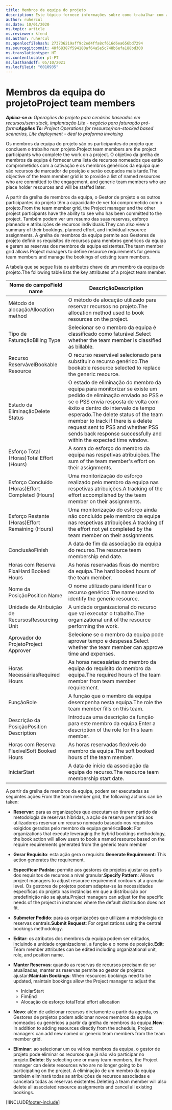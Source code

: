 ```yaml
---
title: Membros da equipa do projeto
description: Este tópico fornece informações sobre como trabalhar com as informações, os atributos e o agendamento dos membros da equipa do projeto.
author: ruhercul
ms.date: 10/01/2020
ms.topic: article
ms.reviewer: kfend
ms.author: ruhercul
ms.openlocfilehash: 273736219aff9c2ed4ffa8cf616d6ea656bd7294
ms.sourcegitcommit: 40f68387f594180af64a5e5c748b6efa188bd300
ms.translationtype: HT
ms.contentlocale: pt-PT
ms.lasthandoff: 05/10/2021
ms.locfileid: "6010935"
---
```

# <a name="project-team-members"></a><span data-ttu-id="52536-103">Membros da equipa do projeto</span><span class="sxs-lookup"><span data-stu-id="52536-103">Project team members</span></span>

<span data-ttu-id="52536-104">_**Aplica-se a:** Operações do projeto para cenários baseados em recursos/sem stock, implantação Lite - negócio para faturação pró-forma_</span><span class="sxs-lookup"><span data-stu-id="52536-104">_**Applies To:** Project Operations for resource/non-stocked based scenarios, Lite deployment - deal to proforma invoicing_</span></span>

<span data-ttu-id="52536-105">Os membros da equipa do projeto são os participantes do projeto que concluem o trabalho num projeto.</span><span class="sxs-lookup"><span data-stu-id="52536-105">Project team members are the project participants who complete the work on a project.</span></span> <span data-ttu-id="52536-106">O objetivo da grelha de membros da equipa é fornecer uma lista de recursos nomeados que estão comprometidos com a cativação e os membros genéricos da equipa que são recursos de marcador de posição e serão ocupados mais tarde.</span><span class="sxs-lookup"><span data-stu-id="52536-106">The objective of the team member grid is to provide a list of named resources who are committed to the engagement, and generic team members who are place holder resources and will be staffed later.</span></span>

<span data-ttu-id="52536-107">A partir da grelha de membros da equipa, o Gestor de projeto e os outros participantes do projeto têm a capacidade de ver foi comprometido com o projeto.</span><span class="sxs-lookup"><span data-stu-id="52536-107">From the team member grid, the Project manager and the other project participants have the ability to see who has been committed to the project.</span></span> <span data-ttu-id="52536-108">Também podem ver um resumo das suas reservas, esforço planeado e atribuições de recursos individuais.</span><span class="sxs-lookup"><span data-stu-id="52536-108">They can also view a summary of their bookings, planned effort, and individual resource assignments.</span></span> <span data-ttu-id="52536-109">A grelha de membros da equipa permite aos Gestores de projeto definir os requisitos de recursos para membros genéricos da equipa e gerem as reservas dos membros da equipa existentes.</span><span class="sxs-lookup"><span data-stu-id="52536-109">The team member grid allows Project managers to define resource requirements for generic team members and manage the bookings of existing team members.</span></span>

<span data-ttu-id="52536-110">A tabela que se segue lista os atributos chave de um membro da equipa do projeto.</span><span class="sxs-lookup"><span data-stu-id="52536-110">The following table lists the key attributes of a project team member.</span></span>

| <span data-ttu-id="52536-111">Nome do campo</span><span class="sxs-lookup"><span data-stu-id="52536-111">Field name</span></span>          | <span data-ttu-id="52536-112">Descrição</span><span class="sxs-lookup"><span data-stu-id="52536-112">Description</span></span>                                                                                                                                                                  |
|--------------------------|-----------------------------------------------------------------------------------------------------------------------------------------------------------------------------------|
| <span data-ttu-id="52536-113">Método de alocação</span><span class="sxs-lookup"><span data-stu-id="52536-113">Allocation method</span></span>        | <span data-ttu-id="52536-114">O método de alocação utilizado para reservar recursos no projeto.</span><span class="sxs-lookup"><span data-stu-id="52536-114">The allocation method used to book resources on the project.</span></span>                                                                         |
| <span data-ttu-id="52536-115">Tipo de Faturação</span><span class="sxs-lookup"><span data-stu-id="52536-115">Billing Type</span></span>             | <span data-ttu-id="52536-116">Selecionar se o membro da equipa é classificado como faturável.</span><span class="sxs-lookup"><span data-stu-id="52536-116">Select whether the team member is classified as billable.</span></span>                                                                                                                                       |
| <span data-ttu-id="52536-117">Recurso Reservável</span><span class="sxs-lookup"><span data-stu-id="52536-117">Bookable Resource</span></span>        | <span data-ttu-id="52536-118">O recurso reservável selecionado para substituir o recurso genérico.</span><span class="sxs-lookup"><span data-stu-id="52536-118">The bookable resource selected to replace the generic resource.</span></span>                                                                                                                   |
| <span data-ttu-id="52536-119">Estado da Eliminação</span><span class="sxs-lookup"><span data-stu-id="52536-119">Delete Status</span></span>            | <span data-ttu-id="52536-120">O estado de eliminação do membro da equipa para monitorizar se existe um pedido de eliminação enviado ao PSS e se o PSS envia resposta de volta com êxito e dentro do intervalo de tempo esperado.</span><span class="sxs-lookup"><span data-stu-id="52536-120">The delete status of the team member to track if there is a delete request sent to PSS and whether PSS sends back response successfully and within the expected time window.</span></span> |
| <span data-ttu-id="52536-121">Esforço Total (Horas)</span><span class="sxs-lookup"><span data-stu-id="52536-121">Total Effort (Hours)</span></span>     | <span data-ttu-id="52536-122">A soma do esforço do membro da equipa nas respetivas atribuições.</span><span class="sxs-lookup"><span data-stu-id="52536-122">The sum of the team member's effort on their assignments.</span></span>                                                                                                                         |
| <span data-ttu-id="52536-123">Esforço Concluído (Horas)</span><span class="sxs-lookup"><span data-stu-id="52536-123">Effort Completed (Hours)</span></span> | <span data-ttu-id="52536-124">Uma monitorização do esforço realizado pelo membro da equipa nas respetivas atribuições.</span><span class="sxs-lookup"><span data-stu-id="52536-124">A tracking of the effort accomplished by the team member on their assignments.</span></span>                                                                                           |
| <span data-ttu-id="52536-125">Esforço Restante (Horas)</span><span class="sxs-lookup"><span data-stu-id="52536-125">Effort Remaining (Hours)</span></span> | <span data-ttu-id="52536-126">Uma monitorização do esforço ainda não concluído pelo membro da equipa nas respetivas atribuições.</span><span class="sxs-lookup"><span data-stu-id="52536-126">A tracking of the effort not yet completed by the team member on their assignments.</span></span>                                                                                    |
| <span data-ttu-id="52536-127">Conclusão</span><span class="sxs-lookup"><span data-stu-id="52536-127">Finish</span></span>                   | <span data-ttu-id="52536-128">A data de fim da associação da equipa do recurso.</span><span class="sxs-lookup"><span data-stu-id="52536-128">The resource team membership end date.</span></span>                                                                                                                                            |
| <span data-ttu-id="52536-129">Horas com Reserva Fixa</span><span class="sxs-lookup"><span data-stu-id="52536-129">Hard Booked Hours</span></span>        | <span data-ttu-id="52536-130">As horas reservadas fixas do membro da equipa.</span><span class="sxs-lookup"><span data-stu-id="52536-130">The hard booked hours of the team member.</span></span>                                                                                                                                                                |
| <span data-ttu-id="52536-131">Nome da Posição</span><span class="sxs-lookup"><span data-stu-id="52536-131">Position Name</span></span>            | <span data-ttu-id="52536-132">O nome utilizado para identificar o recurso genérico.</span><span class="sxs-lookup"><span data-stu-id="52536-132">The name used to identify the generic resource.</span></span>                                                                                                                                   |
| <span data-ttu-id="52536-133">Unidade de Atribuição de Recursos</span><span class="sxs-lookup"><span data-stu-id="52536-133">Resourcing Unit</span></span>          | <span data-ttu-id="52536-134">A unidade organizacional do recurso que vai executar o trabalho.</span><span class="sxs-lookup"><span data-stu-id="52536-134">The organizational unit of the resource performing the work.</span></span>                                                                                                                      |
| <span data-ttu-id="52536-135">Aprovador do Projeto</span><span class="sxs-lookup"><span data-stu-id="52536-135">Project Approver</span></span>         | <span data-ttu-id="52536-136">Selecione se o membro da equipa pode aprovar tempo e despesas.</span><span class="sxs-lookup"><span data-stu-id="52536-136">Select whether the team member can approve time and expenses.</span></span>                                                                                                                     |
| <span data-ttu-id="52536-137">Horas Necessárias</span><span class="sxs-lookup"><span data-stu-id="52536-137">Required Hours</span></span>           | <span data-ttu-id="52536-138">As horas necessárias do membro da equipa do requisito do membro da equipa.</span><span class="sxs-lookup"><span data-stu-id="52536-138">The required hours of the team member from team member requirement.</span></span>                                                                                                                       |
| <span data-ttu-id="52536-139">Função</span><span class="sxs-lookup"><span data-stu-id="52536-139">Role</span></span>                     | <span data-ttu-id="52536-140">A função que o membro da equipa desempenha nesta equipa.</span><span class="sxs-lookup"><span data-stu-id="52536-140">The role the team member fills on this team.</span></span>                                                                                                                                |
| <span data-ttu-id="52536-141">Descrição da Posição</span><span class="sxs-lookup"><span data-stu-id="52536-141">Position Description</span></span>     | <span data-ttu-id="52536-142">Introduza uma descrição da função para este membro da equipa.</span><span class="sxs-lookup"><span data-stu-id="52536-142">Enter a description of the role for this team member.</span></span>                                                                                                                             |
| <span data-ttu-id="52536-143">Horas com Reserva Flexível</span><span class="sxs-lookup"><span data-stu-id="52536-143">Soft Booked Hours</span></span>        | <span data-ttu-id="52536-144">As horas reservadas flexíveis do membro da equipa.</span><span class="sxs-lookup"><span data-stu-id="52536-144">The soft booked hours of the team member.</span></span>                                                                                                                                                                 |
| <span data-ttu-id="52536-145">Iniciar</span><span class="sxs-lookup"><span data-stu-id="52536-145">Start</span></span>                    | <span data-ttu-id="52536-146">A data de início da associação da equipa do recurso.</span><span class="sxs-lookup"><span data-stu-id="52536-146">The resource team membership start date.</span></span>                                                                                                                                          |

<span data-ttu-id="52536-147">A partir da grelha de membros da equipa, podem ser executadas as seguintes ações:</span><span class="sxs-lookup"><span data-stu-id="52536-147">From the team member grid, the following actions can be taken:</span></span>

- <span data-ttu-id="52536-148">**Reservar**: para as organizações que executam ao tirarem partido da metodologia de reservas híbridas, a ação de reserva permitirá aos utilizadores reservar um recurso nomeado baseado nos requisitos exigidos gerados pelo membro da equipa genérica</span><span class="sxs-lookup"><span data-stu-id="52536-148">**Book**: For organizations that execute leveraging the hybrid bookings methodology, the book action will allow users to book a named resource based on the require requirements generated from the generic team member</span></span>
- <span data-ttu-id="52536-149">**Gerar Requisito**: esta ação gera o requisito.</span><span class="sxs-lookup"><span data-stu-id="52536-149">**Generate Requirement**: This action generates the requirement.</span></span>
- <span data-ttu-id="52536-150">**Especificar Padrão**: permite aos gestores de projetos ajustar os perfis dos requisitos de recursos a nível granular.</span><span class="sxs-lookup"><span data-stu-id="52536-150">**Specify Pattern**: Allows project managers to adjust resource requirement contours at a granular level.</span></span> <span data-ttu-id="52536-151">Os gestores de projetos podem adaptar-se às necessidades específicas do projeto nas instâncias em que a distribuição por predefinição não se ajusta.</span><span class="sxs-lookup"><span data-stu-id="52536-151">Project managers can adjust for the specific needs of the project in instances where the default distribution does not fit.</span></span>
- <span data-ttu-id="52536-152">**Submeter Pedido**: para as organizações que utilizam a metodologia de reservas centrais.</span><span class="sxs-lookup"><span data-stu-id="52536-152">**Submit Request**: For organizations using the central bookings methodology.</span></span>
- <span data-ttu-id="52536-153">**Editar**: os atributos dos membros da equipa podem ser editados, incluindo a unidade organizacional, a função e o nome de posição.</span><span class="sxs-lookup"><span data-stu-id="52536-153">**Edit**: Team member attributes can be edited including organizational unit, role, and position name.</span></span>
- <span data-ttu-id="52536-154">**Manter Reservas**: quando as reservas de recursos precisam de ser atualizadas, manter as reservas permite ao gestor de projetos ajustar:</span><span class="sxs-lookup"><span data-stu-id="52536-154">**Maintain Bookings**: When resources bookings need to be updated, maintain bookings allow the Project manager to adjust the:</span></span>

    - <span data-ttu-id="52536-155">Iniciar</span><span class="sxs-lookup"><span data-stu-id="52536-155">Start</span></span>
    - <span data-ttu-id="52536-156">Fim</span><span class="sxs-lookup"><span data-stu-id="52536-156">End</span></span>
    - <span data-ttu-id="52536-157">Alocação de esforço total</span><span class="sxs-lookup"><span data-stu-id="52536-157">Total effort allocation</span></span>

- <span data-ttu-id="52536-158">**Novo**: além de adicionar recursos diretamente a partir da agenda, os Gestores de projetos podem adicionar novos membros da equipa nomeados ou genéricos a partir da grelha de membros da equipa.</span><span class="sxs-lookup"><span data-stu-id="52536-158">**New**: In addition to adding resources directly from the schedule, Project managers can add new named or generic team members from the team member grid.</span></span>
- <span data-ttu-id="52536-159">**Eliminar**: ao selecionar um ou vários membros da equipa, o gestor de projeto pode eliminar os recursos que já não vão participar no projeto.</span><span class="sxs-lookup"><span data-stu-id="52536-159">**Delete**: By selecting one or many team members, the Project manager can delete resources who are no longer going to be participating on the project.</span></span> <span data-ttu-id="52536-160">A eliminação de um membro da equipa também eliminará todas as atribuições de recursos associadas e cancelará todas as reservas existentes.</span><span class="sxs-lookup"><span data-stu-id="52536-160">Deleting a team member will also delete all associated resource assignments and  cancel all existing bookings.</span></span>


[!INCLUDE[footer-include](../includes/footer-banner.md)]